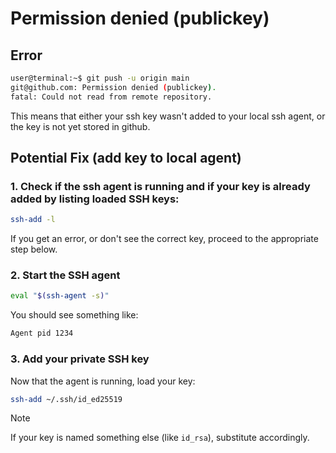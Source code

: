 # Permission denied (publickey)

## Error

```bash
user@terminal:~$ git push -u origin main
git@github.com: Permission denied (publickey).
fatal: Could not read from remote repository.
```

This means that either your ssh key wasn't added to your local ssh agent, or the key is not yet stored in github.

## Potential Fix (add key to local agent)

### 1. Check if the ssh agent is running and if your key is already added by listing loaded SSH keys:

```bash
ssh-add -l
```

If you get an error, or don't see the correct key, proceed to the appropriate step below.

### 2. Start the SSH agent

```bash
eval "$(ssh-agent -s)"
```

You should see something like:

```bash
Agent pid 1234
```

### 3. Add your private SSH key

Now that the agent is running, load your key:

```bash
ssh-add ~/.ssh/id_ed25519
```

> [!note]
> If your key is named something else (like `id_rsa`), substitute accordingly.
